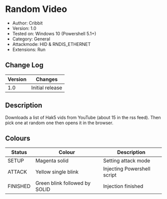 # Random Video
- Author: Cribbit
- Version: 1.0
- Tested on: Windows 10 (Powershell 5.1+)
- Category: General
- Attackmode: HID & RNDIS_ETHERNET
- Extensions: Run

## Change Log
| Version | Changes         |
| ------- | --------------- |
| 1.0     | Initial release |

## Description
Downloads a list of Hak5 vids from YouTube (about 15 in the rss feed). 
Then pick one at random one then opens it in the browser.

## Colours
| Status   | Colour                        | Description                 |
| -------- | ----------------------------- | --------------------------- |
| SETUP    | Magenta solid                 | Setting attack mode         |
| ATTACK   | Yellow single blink           | Injecting Powershell script |
| FINISHED | Green blink followed by SOLID | Injection finished          |